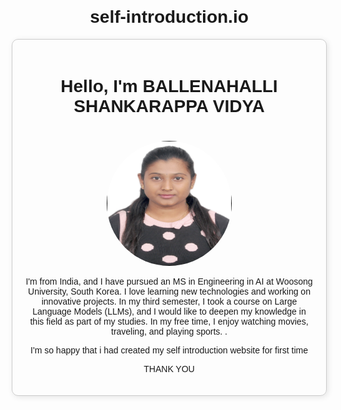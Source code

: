 # self-introduction.io
<!DOCTYPE html>
<html lang="en">
<head>
    <meta charset="UTF-8">
    <meta name="viewport" content="width=device-width, initial-scale=1.0">
    <title>My Self Introduction</title>
    <style>
        body {
            font-family: Arial, sans-serif;
            text-align: center;
            margin: 20px;
        }
        img {
            width: 200px;
            height: 200px;
            border-radius: 50%;
            margin-top: 20px;
        }
        .container {
            max-width: 600px;
            margin: auto;
            padding: 20px;
            border: 1px solid #ccc;
            border-radius: 10px;
            box-shadow: 2px 2px 10px rgba(0,0,0,0.1);
        }
    </style>
</head>
<body>
    <div class="container">
        <h1>Hello, I'm BALLENAHALLI SHANKARAPPA VIDYA</h1>
        <img src="photo-vidya b s.jpg" alt="My Photo">
        <p>I'm from India, and I have pursued an MS in Engineering in AI at Woosong University, South Korea. I love learning new technologies and working on innovative projects. In my third semester, I took a course on Large Language Models (LLMs), and I would like to deepen my knowledge in this field as part of my studies. In my free time, I enjoy watching movies, traveling, and playing sports. .</p>
        <p> I'm so happy that i had created my self introduction website for first time</p>
        <p> THANK YOU</p>
    </div>
</body>
</html>
